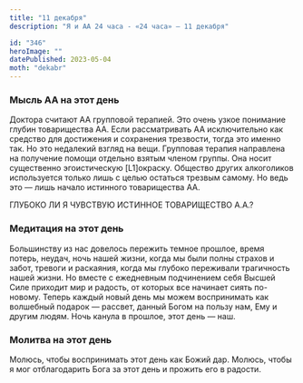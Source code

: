 ```yaml
---
title: "11 декабря"
description: "Я и АА 24 часа - «24 часа» — 11 декабря"

id: "346"
heroImage: ""
datePublished: 2023-05-04
moth: "dekabr"
---
```


### Мысль АА на этот день

Доктора считают АА групповой терапией. Это очень узкое понимание глубин
товарищества АА. Если рассматривать АА исключительно как средство для
достижения и сохранения трезвости, тогда это именно так. Но это недалекий
взгляд на вещи. Групповая терапия направлена на получение помощи отдельно
взятым членом группы. Она носит существенно эгоистическую [L1]окраску.
Общество других алкоголиков используется только лишь с целью остаться трезвым
самому. Но ведь это — лишь начало истинного товарищества АА.

ГЛУБОКО ЛИ Я ЧУВСТВУЮ ИСТИННОЕ ТОВАРИЩЕСТВО А.А.?

### Медитация на этот день

Большинству из нас довелось пережить темное прошлое, время потерь, неудач,
ночь нашей жизни, когда мы были полны страхов и забот, тревоги и раскаяния,
когда мы глубоко переживали трагичность нашей жизни. Но вместе с ежедневным
подчинением себя Высшей Силе приходит мир и радость, от которых все начинает
сиять по-новому. Теперь каждый новый день мы можем воспринимать как волшебный
подарок — рассвет, данный Богом на пользу нам, Ему и другим людям. Ночь канула
в прошлое, этот день — наш.

### Молитва на этот день

Молюсь, чтобы воспринимать этот день как Божий дар. Молюсь, чтобы я мог
отблагодарить Бога за этот день и прожить его в радости.
